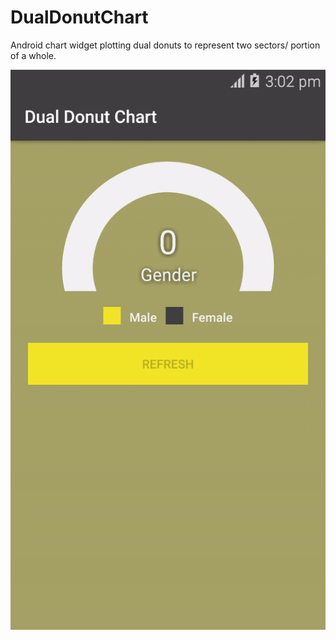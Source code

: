 # DualDonutChart
Android chart widget plotting dual donuts to represent two sectors/ portion of a whole.

![Dual Donut](https://github.com/akshayjkumar/DualDonutChart/blob/master/dual_donut_chart.gif?raw=true)
